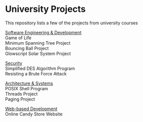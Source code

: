 # University Projects
This repository lists a few of the projects from university courses

<ins>Software Engineering & Development</ins>  
Game of Life  
Minimum Spanning Tree Project  
Bouncing Ball Project   
Glowscript Solar System Project     

<ins>Security</ins>  
Simplified DES Algorithm Program  
Resisting a Brute Force Attack  

<ins>Architecture & Systems</ins>  
POSIX Shell Program  
Threads Project  
Paging Project  

<ins>Web-based Development</ins>  
Online Candy Store Website
